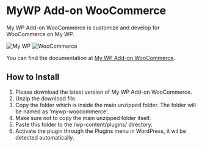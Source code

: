 # MyWP Add-on WooCommerce
My WP Add-on WooCommerce is customize and develop for WooCommerce on My WP.

![My WP](https://img.shields.io/badge/My%20WP-Ver%201.20-green) ![WooCommerce](https://img.shields.io/badge/WooCommerce-Ver%206.8-green)

You can find the documentation at
[My WP Add-on WooCommerce](https://mywpcustomize.com/add_ons/my-wp-add-on-woocommerce/).

## How to Install
1. Please download the latest version of My WP Add-on WooCommerce.
2. Unzip the download file.
3. Copy the folder which is inside the main unzipped folder. The folder will be named as 'mywp-woocommerce'.
4. Make sure not to copy the main unzipped folder itself.
5. Paste this folder to the /wp-content/plugins/ directory.
6. Activate the plugin through the Plugins menu in WordPress, it wil be detected automatically.
